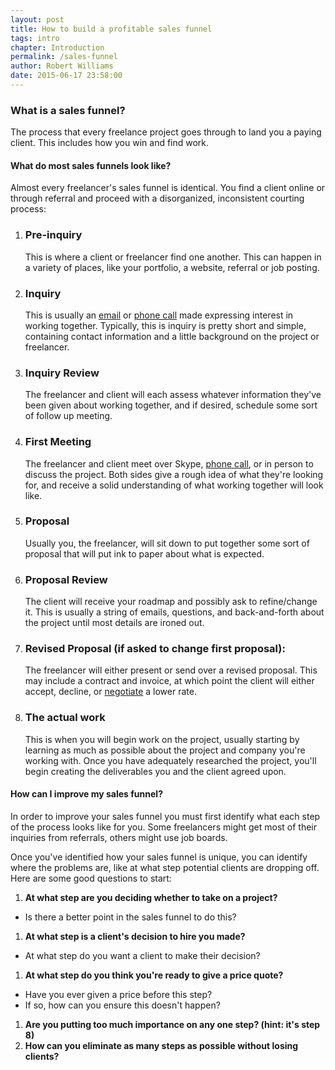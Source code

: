 ```yaml
---
layout: post
title: How to build a profitable sales funnel
tags: intro
chapter: Introduction
permalink: /sales-funnel
author: Robert Williams
date: 2015-06-17 23:58:00
---
```


### What is a sales funnel?
The process that every freelance project goes through to land you a paying client. This includes how you win and find work.

#### What do most sales funnels look like?
Almost every freelancer's sales funnel is identical. You find a client online or through referral and proceed with a disorganized, inconsistent courting process:

1. ### Pre-inquiry 
     
     This is where a client or freelancer find one another. This can happen in a variety of places, like your portfolio, a website, referral or job posting.

2. ### Inquiry
   
    This is usually an <a href="http://emailsthatwin.com" class="off-site">email</a> or [phone call](http://letsworkshop.com/phone-calls) made expressing interest in working together. Typically, this is inquiry is pretty short and simple, containing contact information and a little background on the project or freelancer.

3. ### Inquiry Review 
   
   The freelancer and client will each assess whatever information they've been given about working together, and if desired, schedule some sort of follow up meeting.

4. ### First Meeting 
   
   The freelancer and client meet over Skype, [phone call](https://letsworkshop.com/phone-calls), or in person to discuss the project. Both sides give a rough idea of what they're looking for, and receive a solid understanding of what working together will look like.

5. ### Proposal   
   
   Usually you, the freelancer, will sit down to put together some sort of proposal that will put ink to paper about what is expected.

6. ### Proposal Review
    
   The client will receive your roadmap and possibly ask to refine/change it. This is usually a string of emails, questions, and back-and-forth about the project until most details are ironed out.

7. ### Revised Proposal (if asked to change first proposal):
   
   The freelancer will either present or send over a revised proposal. This may include a contract and invoice, at which point the client will either accept, decline, or [negotiate](https://letsworkshop.com/freelancer-negotiation) a lower rate.

8. ### The actual work
 
   This is when you will begin work on the project, usually starting by learning as much as possible about the project and company you're working with. Once you have adequately researched the project, you'll begin creating the deliverables you and the client agreed upon.

#### How can I improve my sales funnel?
In order to improve your sales funnel you must first identify what each step of the process looks like for you. Some freelancers might get most of their inquiries from referrals, others might use job boards. 

Once you've identified how your sales funnel is unique, you can identify where the problems are, like at what step potential clients are dropping off. Here are some good questions to start:


1. **At what step are you deciding whether to take on a project?**
- Is there a better point in the sales funnel to do this?
1. **At what step is a client's decision to hire you made?**	
- At what step do you want a client to make their decision?
1. **At what step do you think you're ready to give a price quote?** 
- Have you ever given a price before this step?
- If so, how can you ensure this doesn't happen?
1. **Are you putting too much importance on any one step? (hint: it's step 8)**
1. **How can you eliminate as many steps as possible without losing clients?**